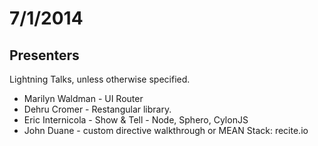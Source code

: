 7/1/2014
====

## Presenters
Lightning Talks, unless otherwise specified.

* Marilyn Waldman - UI Router
* Dehru Cromer - Restangular library.
* Eric Internicola - Show & Tell - Node, Sphero, CylonJS
* John Duane - custom directive walkthrough or MEAN Stack: recite.io
